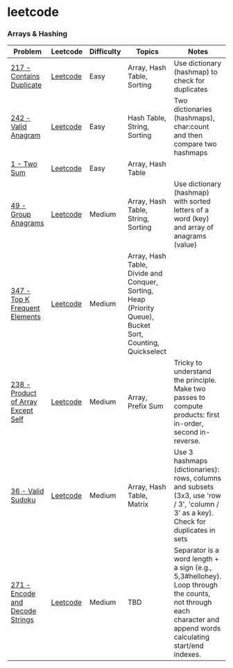 # leetcode


### Arrays & Hashing

| Problem | Leetcode | Difficulty | Topics | Notes | 
|---|---|---|---|---|
| [217 - Contains Duplicate](/solutions/Problems/Easy/217_Contains_Duplicate.swift) | [Leetcode](https://leetcode.com/problems/contains-duplicate/) | Easy | Array, Hash Table, Sorting | Use dictionary (hashmap) to check for duplicates |
| [242 - Valid Anagram](/solutions/Problems/Easy/242_Valid_Anagram.swift) | [Leetcode](https://leetcode.com/problems/valid-anagram/) | Easy | Hash Table, String, Sorting | Two dictionaries (hashmaps), char:count and then compare two hashmaps |
| [1 - Two Sum](/solutions/Problems/Easy/1_TwoSum.swift) | [Leetcode](https://leetcode.com/problems/two-sum/) | Easy | Array, Hash Table |  |
| [49 - Group Anagrams](/solutions/Problems/Medium/49_Group_Anagrams.swift) | [Leetcode](https://leetcode.com/problems/group-anagrams/) | Medium | Array, Hash Table, String, Sorting | Use dictionary (hashmap) with sorted letters of a word (key) and array of anagrams (value) |
| [347 - Top K Frequent Elements](/solutions/Problems/Medium/347_Top_K_Frequent_Elements.swift) | [Leetcode](https://leetcode.com/problems/top-k-frequent-elements) | Medium | Array, Hash Table, Divide and Conquer, Sorting, Heap (Priority Queue), Bucket Sort, Counting, Quickselect |  |
| [238 - Product of Array Except Self](/solutions/Problems/Medium/238_Product_of_Array_Except_Self.swift) | [Leetcode](https://leetcode.com/problems/product-of-array-except-self) | Medium | Array, Prefix Sum | Tricky to understand the principle. Make two passes to compute products: first in-order, second in-reverse. |
| [36 - Valid Sudoku](/solutions/Problems/Medium/36_Valid_Sudoku.swift) | [Leetcode](https://leetcode.com/problems/valid-sudoku) | Medium | Array, Hash Table, Matrix | Use 3 hashmaps (dictionaries): rows, columns and subsets (3x3, use 'row / 3', 'column / 3' as a key). Check for duplicates in sets |
| [271 - Encode and Decode Strings](/solutions/Problems/Medium/271_Encode_and_Decode_Strings.swift) | [Leetcode](https://leetcode.com/problems/encode-and-decode-strings) | Medium | TBD | Separator is a word length + a sign (e.g., 5,3#hellohey). Loop through the counts, not through each character and append words calculating start/end indexes. |
